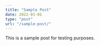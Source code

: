 ```yaml
---
title: "Sample Post"
date: 2022-01-01
type: "post"
url: "/sample-post/"
---
```


This is a sample post for testing purposes.